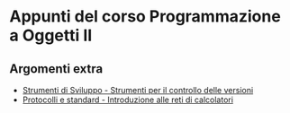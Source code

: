 # Appunti del corso Programmazione a Oggetti II

## Argomenti extra

- [Strumenti di Sviluppo - Strumenti per il controllo delle versioni](strumenti-di-sviluppo/version-control.md)
- [Protocolli e standard - Introduzione alle reti di calcolatori](protocolliestandard/introduzione.md)
